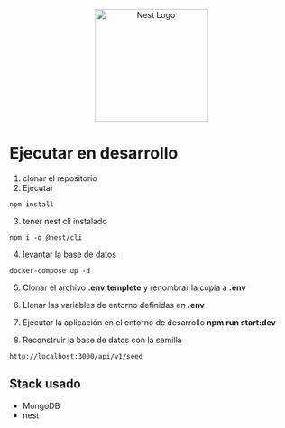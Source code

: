 <p align="center">
  <a href="http://nestjs.com/" target="blank"><img src="https://nestjs.com/img/logo-small.svg" width="200" alt="Nest Logo" /></a>
</p>


# Ejecutar en desarrollo

1. clonar el repositorio
2. Ejecutar 
```
npm install
```

3. tener nest cli instalado
```
npm i -g @nest/cli
```

4. levantar la base de datos
```
docker-compose up -d
```
5. Clonar el archivo __.env.templete__ y renombrar la copia a __.env__

6. Llenar las variables de entorno definidas en __.env__

7. Ejecutar la aplicación en el entorno de desarrollo __npm run start:dev__


8. Reconstruir la base de datos con la semilla
```
http://localhost:3000/api/v1/seed
```

## Stack usado
* MongoDB
* nest

